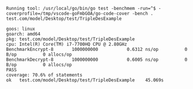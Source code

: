 ```Running tool: /usr/local/go/bin/go test -benchmem -run=^$ -coverprofile=/tmp/vscode-goFmbGOA/go-code-cover -bench . test.com/model/Desktop/test/TripleDesExample```<br>

```goos: linux```<br>
```goarch: amd64```<br>
```pkg: test.com/model/Desktop/test/TripleDesExample```<br>
```cpu: Intel(R) Core(TM) i7-7700HQ CPU @ 2.80GHz```<br>
```BenchmarkEncrypt-8   	1000000000	         0.6312 ns/op	       0 B/op	       0 allocs/op```<br>
```BenchmarkDecrypt-8   	1000000000	         0.6005 ns/op	       0 B/op	       0 allocs/op```<br>
```PASS```<br>
```coverage: 70.6% of statements```<br>
```ok  	test.com/model/Desktop/test/TripleDesExample	45.069s```<br>
